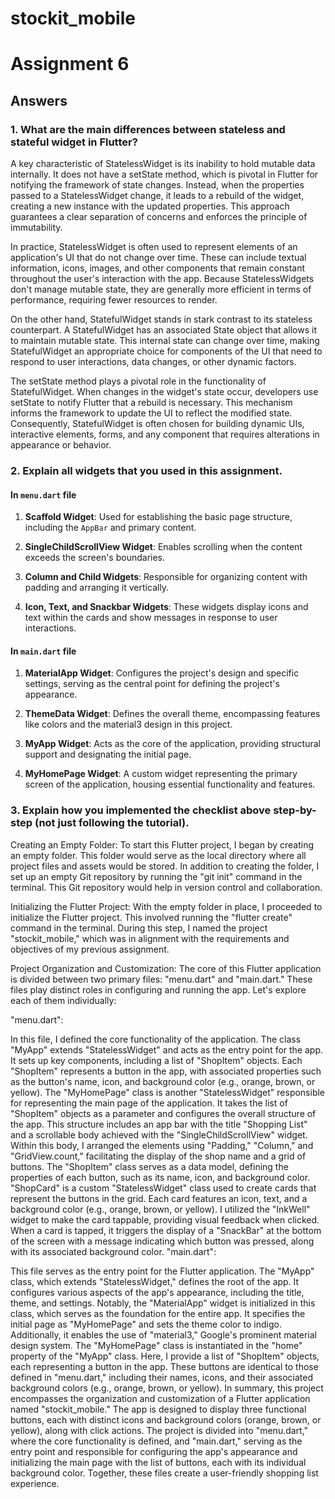 # stockit_mobile
# Assignment 6
## Answers

### 1.  What are the main differences between stateless and stateful widget in Flutter?
A key characteristic of StatelessWidget is its inability to hold mutable data internally. It does not have a setState method, which is pivotal in Flutter for notifying the framework of state changes. Instead, when the properties passed to a StatelessWidget change, it leads to a rebuild of the widget, creating a new instance with the updated properties. This approach guarantees a clear separation of concerns and enforces the principle of immutability.

In practice, StatelessWidget is often used to represent elements of an application's UI that do not change over time. These can include textual information, icons, images, and other components that remain constant throughout the user's interaction with the app. Because StatelessWidgets don't manage mutable state, they are generally more efficient in terms of performance, requiring fewer resources to render.

On the other hand, StatefulWidget stands in stark contrast to its stateless counterpart. A StatefulWidget has an associated State object that allows it to maintain mutable state. This internal state can change over time, making StatefulWidget an appropriate choice for components of the UI that need to respond to user interactions, data changes, or other dynamic factors.

The setState method plays a pivotal role in the functionality of StatefulWidget. When changes in the widget's state occur, developers use setState to notify Flutter that a rebuild is necessary. This mechanism informs the framework to update the UI to reflect the modified state. Consequently, StatefulWidget is often chosen for building dynamic UIs, interactive elements, forms, and any component that requires alterations in appearance or behavior.

### 2.  Explain all widgets that you used in this assignment.
#### In `menu.dart` file
1. **Scaffold Widget**: Used for establishing the basic page structure, including the `AppBar` and primary content.

2. **SingleChildScrollView Widget**: Enables scrolling when the content exceeds the screen's boundaries.

3. **Column and Child Widgets**: Responsible for organizing content with padding and arranging it vertically.

4. **Icon, Text, and Snackbar Widgets**: These widgets display icons and text within the cards and show messages in response to user interactions.

#### In `main.dart` file
1. **MaterialApp Widget**: Configures the project's design and specific settings, serving as the central point for defining the project's appearance.

2. **ThemeData Widget**: Defines the overall theme, encompassing features like colors and the material3 design in this project.

3. **MyApp Widget**: Acts as the core of the application, providing structural support and designating the initial page.

4. **MyHomePage Widget**: A custom widget representing the primary screen of the application, housing essential functionality and features.


### 3.  Explain how you implemented the checklist above step-by-step (not just following the tutorial).
Creating an Empty Folder:
To start this Flutter project, I began by creating an empty folder. This folder would serve as the local directory where all project files and assets would be stored. In addition to creating the folder, I set up an empty Git repository by running the "git init" command in the terminal. This Git repository would help in version control and collaboration.

Initializing the Flutter Project:
With the empty folder in place, I proceeded to initialize the Flutter project. This involved running the "flutter create" command in the terminal. During this step, I named the project "stockit_mobile," which was in alignment with the requirements and objectives of my previous assignment.

Project Organization and Customization:
The core of this Flutter application is divided between two primary files: "menu.dart" and "main.dart." These files play distinct roles in configuring and running the app. Let's explore each of them individually:

"menu.dart":

In this file, I defined the core functionality of the application. The class "MyApp" extends "StatelessWidget" and acts as the entry point for the app. It sets up key components, including a list of "ShopItem" objects. Each "ShopItem" represents a button in the app, with associated properties such as the button's name, icon, and background color (e.g., orange, brown, or yellow).
The "MyHomePage" class is another "StatelessWidget" responsible for representing the main page of the application. It takes the list of "ShopItem" objects as a parameter and configures the overall structure of the app. This structure includes an app bar with the title "Shopping List" and a scrollable body achieved with the "SingleChildScrollView" widget. Within this body, I arranged the elements using "Padding," "Column," and "GridView.count," facilitating the display of the shop name and a grid of buttons.
The "ShopItem" class serves as a data model, defining the properties of each button, such as its name, icon, and background color.
"ShopCard" is a custom "StatelessWidget" class used to create cards that represent the buttons in the grid. Each card features an icon, text, and a background color (e.g., orange, brown, or yellow). I utilized the "InkWell" widget to make the card tappable, providing visual feedback when clicked. When a card is tapped, it triggers the display of a "SnackBar" at the bottom of the screen with a message indicating which button was pressed, along with its associated background color.
"main.dart":

This file serves as the entry point for the Flutter application. The "MyApp" class, which extends "StatelessWidget," defines the root of the app. It configures various aspects of the app's appearance, including the title, theme, and settings. Notably, the "MaterialApp" widget is initialized in this class, which serves as the foundation for the entire app. It specifies the initial page as "MyHomePage" and sets the theme color to indigo. Additionally, it enables the use of "material3," Google's prominent material design system.
The "MyHomePage" class is instantiated in the "home" property of the "MyApp" class. Here, I provide a list of "ShopItem" objects, each representing a button in the app. These buttons are identical to those defined in "menu.dart," including their names, icons, and their associated background colors (e.g., orange, brown, or yellow).
In summary, this project encompasses the organization and customization of a Flutter application named "stockit_mobile." The app is designed to display three functional buttons, each with distinct icons and background colors (orange, brown, or yellow), along with click actions. The project is divided into "menu.dart," where the core functionality is defined, and "main.dart," serving as the entry point and responsible for configuring the app's appearance and initializing the main page with the list of buttons, each with its individual background color. Together, these files create a user-friendly shopping list experience.